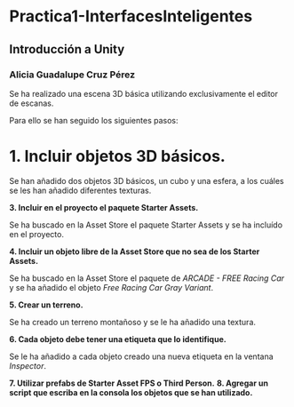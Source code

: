 # Practica1-InterfacesInteligentes
## Introducción a Unity
### Alicia Guadalupe Cruz Pérez
Se ha realizado una escena 3D básica utilizando exclusivamente el editor de escanas.

Para ello se han seguido los siguientes pasos:

# **1. Incluir objetos 3D básicos.**
   
Se han añadido dos objetos 3D básicos, un cubo y una esfera, a los cuáles se les han añadido diferentes texturas. 
   
**3. Incluir en el proyecto el paquete Starter Assets.**

Se ha buscado en la Asset Store el paquete Starter Assets y se ha incluído en el proyecto.

**4. Incluir un objeto libre de la Asset Store que no sea de los Starter Assets.**

Se ha buscado en la Asset Store el paquete de *ARCADE - FREE Racing Car* y se ha añadido el objeto *Free Racing Car Gray Variant*.

**5. Crear un terreno.**

Se ha creado un terreno montañoso y se le ha añadido una textura. 

**6. Cada objeto debe tener una etiqueta que lo identifique.**

Se le ha añadido a cada objeto creado una nueva etiqueta en la ventana *Inspector*.

**7. Utilizar prefabs de Starter Asset FPS o Third Person.**
**8. Agregar un script que escriba en la consola los objetos que se han utilizado.**
